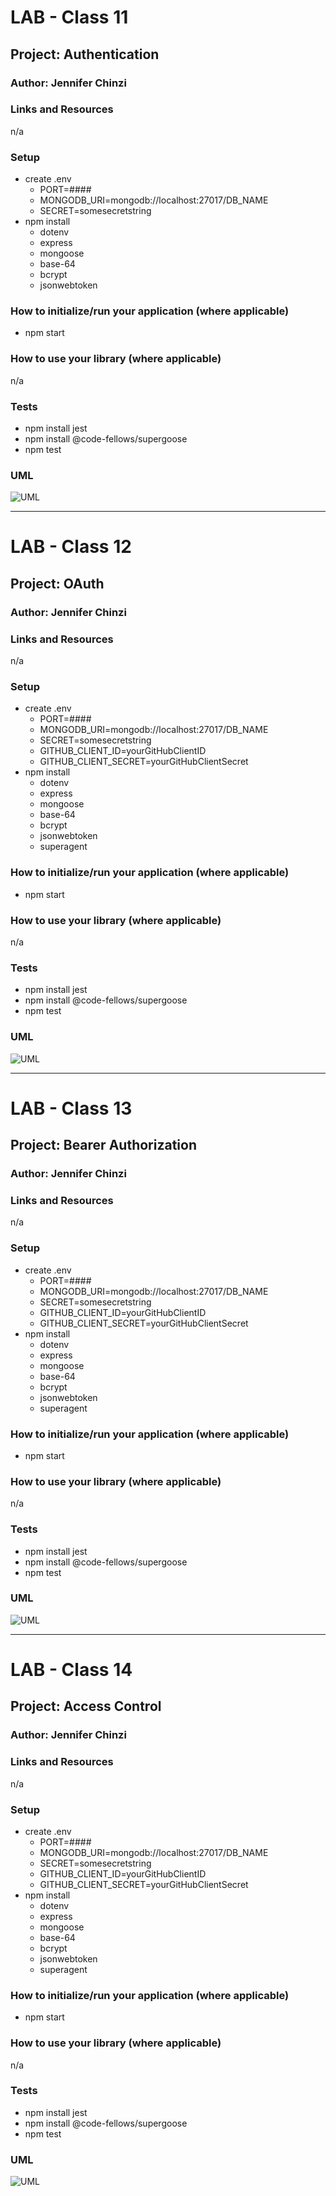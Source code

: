 # LAB - Class 11  
## Project: Authentication
### Author: Jennifer Chinzi
### Links and Resources
n/a  
### Setup
* create .env
  - PORT=####
  - MONGODB_URI=mongodb://localhost:27017/DB_NAME
  - SECRET=somesecretstring
* npm install
  - dotenv
  - express
  - mongoose
  - base-64
  - bcrypt
  - jsonwebtoken

### How to initialize/run your application (where applicable)
* npm start
### How to use your library (where applicable)
n/a
### Tests
* npm install jest
* npm install @code-fellows/supergoose
* npm test  
### UML
![UML](uml-diagram.png)

---

# LAB - Class 12   
## Project: OAuth
### Author: Jennifer Chinzi
### Links and Resources
n/a  
### Setup
* create .env
  - PORT=####
  - MONGODB_URI=mongodb://localhost:27017/DB_NAME
  - SECRET=somesecretstring
  - GITHUB_CLIENT_ID=yourGitHubClientID
  - GITHUB_CLIENT_SECRET=yourGitHubClientSecret
* npm install
  - dotenv
  - express
  - mongoose
  - base-64
  - bcrypt
  - jsonwebtoken
  - superagent

### How to initialize/run your application (where applicable)
* npm start
### How to use your library (where applicable)
n/a
### Tests
* npm install jest
* npm install @code-fellows/supergoose
* npm test  
### UML
![UML](uml-diagram.png)

---

# LAB - Class 13   
## Project: Bearer Authorization
### Author: Jennifer Chinzi
### Links and Resources
n/a  
### Setup
* create .env
  - PORT=####
  - MONGODB_URI=mongodb://localhost:27017/DB_NAME
  - SECRET=somesecretstring
  - GITHUB_CLIENT_ID=yourGitHubClientID
  - GITHUB_CLIENT_SECRET=yourGitHubClientSecret
* npm install
  - dotenv
  - express
  - mongoose
  - base-64
  - bcrypt
  - jsonwebtoken
  - superagent

### How to initialize/run your application (where applicable)
* npm start
### How to use your library (where applicable)
n/a
### Tests
* npm install jest
* npm install @code-fellows/supergoose
* npm test  
### UML
![UML](uml-diagram.png)

---

# LAB - Class 14  
## Project: Access Control
### Author: Jennifer Chinzi
### Links and Resources
n/a  
### Setup
* create .env
  - PORT=####
  - MONGODB_URI=mongodb://localhost:27017/DB_NAME
  - SECRET=somesecretstring
  - GITHUB_CLIENT_ID=yourGitHubClientID
  - GITHUB_CLIENT_SECRET=yourGitHubClientSecret
* npm install
  - dotenv
  - express
  - mongoose
  - base-64
  - bcrypt
  - jsonwebtoken
  - superagent

### How to initialize/run your application (where applicable)
* npm start
### How to use your library (where applicable)
n/a
### Tests
* npm install jest
* npm install @code-fellows/supergoose
* npm test  
### UML
![UML](uml-diagram.png)